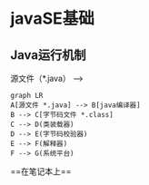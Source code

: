 # javaSE基础

## Java运行机制
源文件（*.java） --> 

```mermaid
graph LR
A[源文件 *.java] --> B[java编译器]
B --> C[字节码文件 *.class]
C --> D(类装载器)
D --> E(字节码校验器)
E --> F(解释器)
F --> G(系统平台)
```

==在笔记本上==